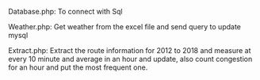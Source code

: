 
Database.php: To connect with Sql

Weather.php: Get weather from the excel file and send query to update mysql

Extract.php: Extract the route information for 2012 to 2018 and measure at every 10 minute and average in an hour and update, also count congestion for an hour and put the most frequent one.
